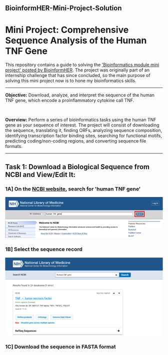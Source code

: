 
## BioinformHER-Mini-Project-Solution

# Mini Project: Comprehensive Sequence Analysis of the Human TNF Gene

This repository contains a guide to solving the ['Bioinformatics module mini project' posted by BioinformHER](https://github.com/BioinformHER/Module-1-Mini-Project/tree/main). The project was originally part of an internship challenge that has since concluded, so the main purpose of solving this mini project now is to hone my bioinformatics skills.

---

**Objective:** Download, analyze, and interpret the sequence of the human TNF gene, which encode a proinflammatory cytokine call TNF.

<br/>

**Overview:** Perform a series of bioinformatics tasks using the human TNF gene as your sequence of interest. The project will consist of downloading the sequence, translating it, finding ORFs, analyzing sequence composition, identifying transcription factor binding sites, searching for functional motifs, predicting coding/non-coding regions, and converting sequence file 
formats.

---

## Task 1: Download a Biological Sequence from NCBI and View/Edit It:

### 1A] On the [NCBI website](https://www.ncbi.nlm.nih.gov/), search for 'human TNF gene'

![](Screenshots/image.png)

### 1B] Select the sequence record

![](Screenshots/1B.png)

### 1C] Download the sequence in FASTA format


